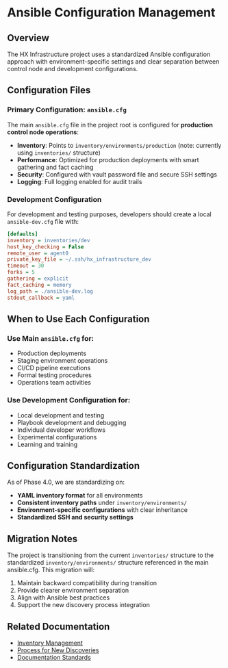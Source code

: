 
# Ansible Configuration Management

## Overview

The HX Infrastructure project uses a standardized Ansible configuration approach with environment-specific settings and clear separation between control node and development configurations.

## Configuration Files

### Primary Configuration: `ansible.cfg`

The main `ansible.cfg` file in the project root is configured for **production control node operations**:

- **Inventory**: Points to `inventory/environments/production` (note: currently using `inventories/` structure)
- **Performance**: Optimized for production deployments with smart gathering and fact caching
- **Security**: Configured with vault password file and secure SSH settings
- **Logging**: Full logging enabled for audit trails

### Development Configuration

For development and testing purposes, developers should create a local `ansible-dev.cfg` file with:

```ini
[defaults]
inventory = inventories/dev
host_key_checking = False
remote_user = agent0
private_key_file = ~/.ssh/hx_infrastructure_dev
timeout = 30
forks = 5
gathering = explicit
fact_caching = memory
log_path = ./ansible-dev.log
stdout_callback = yaml
```

## When to Use Each Configuration

### Use Main `ansible.cfg` for:
- Production deployments
- Staging environment operations
- CI/CD pipeline executions
- Formal testing procedures
- Operations team activities

### Use Development Configuration for:
- Local development and testing
- Playbook development and debugging
- Individual developer workflows
- Experimental configurations
- Learning and training

## Configuration Standardization

As of Phase 4.0, we are standardizing on:
- **YAML inventory format** for all environments
- **Consistent inventory paths** under `inventory/environments/`
- **Environment-specific configurations** with clear inheritance
- **Standardized SSH and security settings**

## Migration Notes

The project is transitioning from the current `inventories/` structure to the standardized `inventory/environments/` structure referenced in the main ansible.cfg. This migration will:

1. Maintain backward compatibility during transition
2. Provide clearer environment separation
3. Align with Ansible best practices
4. Support the new discovery process integration

## Related Documentation

- [Inventory Management](../inventory/README.md)
- [Process for New Discoveries](../process/new_discoveries.md)
- [Documentation Standards](../standards/Documentation_Standards.md)
